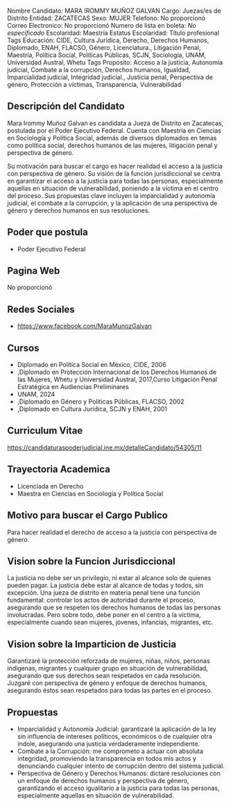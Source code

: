 Nombre Candidato: MARA IROMMY MUÑOZ GALVAN
Cargo: Juezas/es de Distrito
Entidad: ZACATECAS
Sexo: MUJER
Telefono: No proporcionó
Correo Electronico: No proporcionó
Numero de lista en boleta: *No especificado*
Escolaridad: Maestría
Estatus Escolaridad: Título profesional
Tags Educación: CIDE, Cultura Jurídica, Derecho, Derechos Humanos, Diplomado, ENAH, FLACSO, Género, Licenciatura., Litigación Penal, Maestría, Política Social, Políticas Públicas, SCJN, Sociología, UNAM, Universidad Austral, Whetu
Tags Propósito: Acceso a la justicia, Autonomía judicial, Combate a la corrupción, Derechos humanos, Igualdad, Imparcialidad judicial, Integridad judicial., Justicia penal, Perspectiva de género, Protección a víctimas, Transparencia, Vulnerabilidad


## Descripción del Candidato 

Mara Irommy Muñoz Galvan es candidata a Jueza de Distrito en Zacatecas, postulada por el Poder Ejecutivo Federal. Cuenta con Maestría en Ciencias en Sociología y Política Social, además de diversos diplomados en temas como política social, derechos humanos de las mujeres, litigación penal y perspectiva de género.

Su motivación para buscar el cargo es hacer realidad el acceso a la justicia con perspectiva de género. Su visión de la función jurisdiccional se centra en garantizar el acceso a la justicia para todas las personas, especialmente aquellas en situación de vulnerabilidad, poniendo a la víctima en el centro del proceso. Sus propuestas clave incluyen la imparcialidad y autonomía judicial, el combate a la corrupción, y la aplicación de una perspectiva de género y derechos humanos en sus resoluciones.


## Poder que postula

- Poder Ejecutivo Federal


## Pagina Web

No proporcionó


## Redes Sociales

- https://www.facebook.com/MaraMunozGalvan


## Cursos

- Diplomado en Política Social en México, CIDE, 2006
- ,Diplomado en Protección Internacional de los Derechos Humanos de las Mujeres, Whetu y Universidad Austral, 2017,Curso Litigación Penal Estratégica en Audiencias Preliminares
- UNAM, 2024
- ,Diplomado en Género y Políticas Públicas, FLACSO, 2002
- ,Diplomado en Cultura Jurídica, SCJN y ENAH, 2001


## Curriculum Vitae

https://candidaturaspoderjudicial.ine.mx/detalleCandidato/54305/11


## Trayectoria Academica

- Licenciada en Derecho
- Maestra en Ciencias en Sociología y Política Social


## Motivo para buscar el Cargo Publico

Para hacer realidad el derecho de acceso a la justicia con perspectiva de género.


## Vision sobre la Funcion Jurisdiccional

La justicia no debe ser un privilegio, ni estar al alcance solo de quienes pueden pagar. La justicia debe estar al alcance de todas y todos, sin excepción. Una jueza de distrito en materia penal tiene una función fundamental: controlar los actos de autoridad durante el proceso, asegurando que se respeten los derechos humanos de todas las personas involucradas. Pero sobre todo, debe poner en el centro a la víctima, especialmente cuando sean mujeres, jóvenes, infancias, migrantes, etc.


## Vision sobre la Imparticion de Justicia

Garantizaré la protección reforzada de mujeres, niñas, niños, personas indígenas, migrantes y cualquier grupo en situación de vulnerabilidad, asegurando que sus derechos sean respetados en cada resolución. Juzgaré con perspectiva de género y enfoque de derechos humanos, asegurando éstos sean respetados para todas las partes en el proceso.


## Propuestas

- Imparcialidad y Autonomía Judicial: garantizaré la aplicación de la ley sin influencia de intereses políticos, económicos o de cualquier otra índole, asegurando una justicia verdaderamente independiente.
- Combate a la Corrupción: me comprometo a actuar con absoluta integridad, promoviendo la transparencia en todos mis actos y denunciando cualquier intento de corrupción dentro del sistema judicial.
- Perspectiva de Género y Derechos Humanos: dictaré resoluciones con un enfoque de derechos humanos y perspectiva de género, garantizando el acceso igualitario a la justicia para todas las personas, especialmente aquellas en situación de vulnerabilidad.

